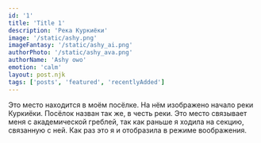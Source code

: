 ```yaml
---
id: '1'
title: 'Title 1'
description: 'Река Куркиёки'
image: '/static/ashy.png'
imageFantasy: '/static/ashy_ai.png'
authorPhoto: '/static/ashy_ava.png'
authorName: 'Ashy owo'
emotion: 'calm'
layout: post.njk
tags: ['posts', 'featured', 'recentlyAdded']
---
```


Это место находится в моём посёлке. На нём изображено начало реки Куркиёки. Посёлок назван так же, в честь реки. Это место связывает меня с академической греблей, так как раньше я ходила на секцию, связанную с ней. Как раз это я и отобразила в режиме воображения.

